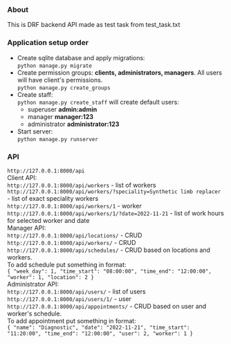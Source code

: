 ### About  
This is DRF backend API made as test task from test_task.txt  
### Application setup order  
+ Create sqlite database and apply migrations:  
`python manage.py migrate`  
+ Create permission groups: __clients, administrators, managers__. 
All users will have client's permissions.  
`python manage.py create_groups`  
+ Create staff:  
`python manage.py create_staff` will create default users:  
  - superuser __admin:admin__
  - manager __manager:123__
  - administrator __administrator:123__  
+ Start server:  
`python manage.py runserver`
### API  
`http://127.0.0.1:8000/api`  
Client API:  
`http://127.0.0.1:8000/api/workers` -  list of workers  
`http://127.0.0.1:8000/api/workers/?speciality=Synthetic limb replacer` -  list of exact speciality workers  
`http://127.0.0.1:8000/api/workers/1` -  worker  
`http://127.0.0.1:8000/api/workers/1/?date=2022-11-21` -  list of work hours for selected worker and date  
Manager API:  
`http://127.0.0.1:8000/api/locations/` -  CRUD  
`http://127.0.0.1:8000/api/workers/` -  CRUD  
`http://127.0.0.1:8000/api/schedules/` -  CRUD based on locations and workers.  
To add schedule put something in format:  
`{
    "week_day": 1,
    "time_start": "08:00:00",
    "time_end": "12:00:00",
    "worker": 1,
    "location": 2
}`  
Administrator API:  
`http://127.0.0.1:8000/api/users/` -  list of users  
`http://127.0.0.1:8000/api/users/1/` -  user  
`http://127.0.0.1:8000/api/appointments/` -  CRUD based on user and worker's schedule.  
To add appointment put something in format:  
`{
    "name": "Diagnostic",
    "date": "2022-11-21",
    "time_start": "11:20:00",
    "time_end": "12:00:00",
    "user": 2,
    "worker": 1
}`